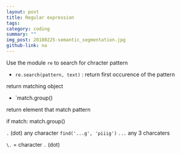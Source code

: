 ```yaml
---
layout: post
title: Regular expression
tags: 
category: coding
summary: ""
img_post: 20180225-semantic_segmentation.jpg
github-link: na
---
```




<script src="/js/plotly-latest.min.js"></script>

<script type="text/javascript"
   src="https://cdnjs.cloudflare.com/ajax/libs/mathjax/2.7.2/MathJax.js?config=TeX-AMS-MML_HTMLorMML">
</script>


Use the module `re` to search for chracter pattern


* `re.search(pattern, text)` : return first occurence of the pattern

return matching object

* `match.group()

return element that match pattern

if match:
match.group()


`.` (dot) any character
`find('...g', 'piiig')`
`...` any 3 charcaters


`\.` = character `.` (dot)